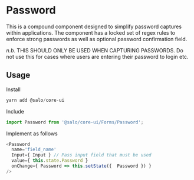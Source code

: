 # Password

This is a compound component designed to simplify password captures within applications. The component has a locked set of regex rules to enforce strong passwords as well as optional password confirmation field.

*n.b.* THIS SHOULD ONLY BE USED WHEN CAPTURING PASSWORDS. Do not use this for cases where users are entering their password to login etc.

## Usage

Install

```javascript
yarn add @salo/core-ui
```

Include

```javascript
import Password from '@salo/core-ui/Forms/Password';
```

Implement as follows

```javascript
<Password
  name='field_name'
  Input={ Input } // Pass input field that must be used
  value={ this.state.Password }
  onChange={ Password => this.setState({  Password }) }
/>
```